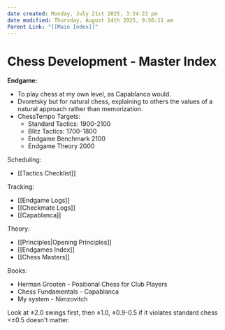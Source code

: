 ```yaml
---
date created: Monday, July 21st 2025, 3:24:23 pm
date modified: Thursday, August 14th 2025, 9:56:11 am
Parent Link: "[[Main Index]]"
---
```


# Chess Development - Master Index

**Endgame:** 
- To play chess at my own level, as Capablanca would.
- Dvoretsky but for natural chess, explaining to others the values of a natural approach rather than memorization.
- ChessTempo Targets: 
	- Standard Tactics: 1900-2100 
	- Blitz Tactics: 1700-1800
	- Endgame Benchmark 2100
	- Endgame Theory 2000

Scheduling:
- [[Tactics Checklist]]

Tracking:
- [[Endgame Logs]]
- [[Checkmate Logs]]
- [[Capablanca]]

Theory:
- [[Principles|Opening Principles]]
- [[Endgames Index]]
- [[Chess Masters]]

Books:
- Herman Grooten - Positional Chess for Club Players
- Chess Fundamentals - Capablanca
- My system - Nimzovitch


Look at ±2.0 swings first,
then ±1.0, 
±0.9-0.5 if it violates standard chess
<±0.5 doesn't matter.

